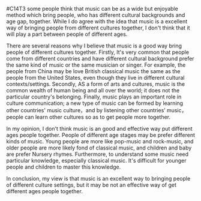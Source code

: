 #C14T3
some people think that music can be as a wide but enjoyable method which bring people, who has different cultural backgrounds and age gap, together. While I do agree with the idea that music is a excellent way of bringing people from different cultures together, I don't think that it will play a part between people of different ages.

There are several reasons why I believe that music is a good way bring people of different cultures together. Firstly, It's very common that people come from different countries and have different cultural background prefer the same kind of music or the same musician or singer. For example, the people from China may be love British classical music the same as the people from the United States, even though they live in different cultural contexts/settings. Secondly, AS a form of arts and cultures, music is the common wealth of human being and all over the world; it does not the particular country's belonging. Finally, music plays an important role in culture communication; a new type of music can be formed by learning other countries' music culture，and by listening other countries’ music，people can learn other cultures so as to get people more together.

In my opinion, I don't think music is an good and effective way put different ages people together. People of different age stages may be prefer different kinds of music. Young people are more like pop-music and rock-music, and older people are more likely fond of classical music, and children and baby are prefer Nursery rhymes. Furthermore, to understand some music need particular knowledge, especially classical music. It's difficult for younger people and children to master this knowledge.

In conclusion, my view is that music is an excellent way to bringing people of different culture settings, but it may be not an effective way of get different ages people together. 